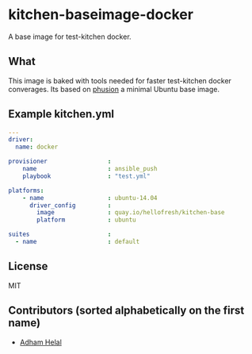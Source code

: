 # kitchen-baseimage-docker
A base image for test-kitchen docker. 

## What 
This image is baked with tools needed for faster test-kitchen docker converages. Its based on [phusion](https://github.com/phusion/baseimage-docker) a minimal Ubuntu base image. 

## Example kitchen.yml
```yaml
---
driver:
  name: docker

provisioner                 :
    name                    : ansible_push
    playbook                : "test.yml"

platforms:
    - name                  : ubuntu-14.04
      driver_config         :
        image               : quay.io/hellofresh/kitchen-base
        platform            : ubuntu

suites                      :
  - name                    : default
```

License
-------
MIT

Contributors (sorted alphabetically on the first name)
------------------
* [Adham Helal](https://github.com/ahelal)
